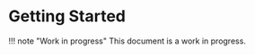 # Getting Started

!!! note "Work in progress"
    This document is a work in progress.

[direnv]: https://direnv.net/
